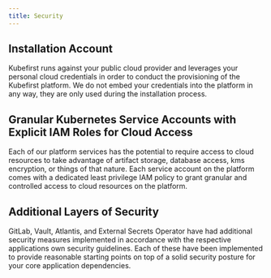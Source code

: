 ```yaml
---
title: Security
---
```


## Installation Account

Kubefirst runs against your public cloud provider and leverages your personal cloud credentials in order to conduct the provisioning of the Kubefirst platform. We do not embed your credentials into the platform in any way, they are only used during the installation process.

## Granular Kubernetes Service Accounts with Explicit IAM Roles for Cloud Access

Each of our platform services has the potential to require access to cloud resources to take advantage of artifact storage, database access, kms encryption, or things of that nature. Each service account on the platform comes with a dedicated least privilege IAM policy to grant granular and controlled access to cloud resources on the platform.

## Additional Layers of Security

GitLab, Vault, Atlantis, and External Secrets Operator have had additional security measures implemented in accordance with the respective applications own security guidelines. Each of these have been implemented to provide reasonable starting points on top of a solid security posture for your core application dependencies.
